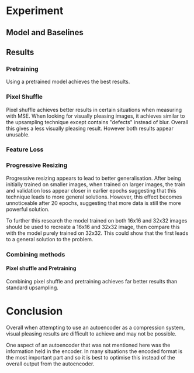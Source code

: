 # Experiment

## Model and Baselines

## Results

### Pretraining
Using a pretrained model achieves the best results.

### Pixel Shuffle
Pixel shuffle achieves better results in certain situations when measuring with MSE. When looking for visually pleasing images, it achieves similar to the upsampling technique except contains "defects" instead of blur. Overall this gives a less visually pleasing result. However both results appear unusable.

### Feature Loss

### Progressive Resizing
Progressive resizing appears to lead to better generalisation. After being initially trained on smaller images, when trained on larger images, the train and validation loss appear closer in earlier epochs suggesting that this technique leads to more general solutions. However, this effect becomes unnoticeable after 20 epochs, suggesting that more data is still the more powerful solution.

To further this research the model trained on both 16x16 and 32x32 images should be used to recreate a 16x16  and 32x32 image, then compare this with the model purely trained on 32x32. This could show that the first leads to a general solution to the problem.
### Combining methods

#### Pixel shuffle and Pretraining
Combining pixel shuffle and pretraining achieves far better results than standard upsampling.


# Conclusion
Overall when attempting to use an autoencoder as a compression system, visual pleasing results are difficult to achieve and may not be possible.

One aspect of an autoencoder that was not mentioned here was the information held in the encoder. In many situations the encoded format is the most important part and so it is best to optimise this instead of the overall output from the autoencoder.
